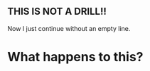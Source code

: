 THIS IS NOT A DRILL!!
---------------------
Now I just continue without an empty line.

What happens to this?
=====================
